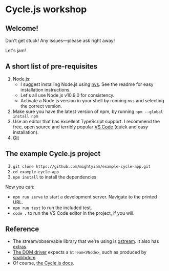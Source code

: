 # Cycle.js workshop

## Welcome!

Don't get stuck! Any issues—please ask right away!

Let's jam!

## A short list of pre-requisites

1. Node.js:
   * I suggest installing Node.js using [nvs](https://github.com/jasongin/nvs). See the readme for easy installation instructions.
   * Let's all use Node.js v10.9.0 for consistency.
   * Activate a Node.js version in your shell by running `nvs` and selecting the correct version.
1. Make sure you have the latest version of npm, by running `npm --global install npm`
1. Use an editor that has excellent TypeScript support. I recommend the free, open source and terribly popular [VS Code](https://code.visualstudio.com/) (quick and easy installation).
1. [Git](https://git-scm.com/)


## The example Cycle.js project

1. `git clone https://github.com/mightyiam/example-cycle-app.git`
1. `cd example-cycle-app`
1. `npm install` to install the dependencies

Now you can:

* `npm run serve` to start a development server. Navigate to the printed URL.
* `npm run test` to run the included test.
* `code .` to run the VS Code editor in the project, if you will.

## Reference

* The stream/observable library that we're using is [xstream](http://staltz.github.io/xstream/). It also has [extras](https://github.com/staltz/xstream/blob/master/EXTRA_DOCS.md).
* [The DOM driver](https://cycle.js.org/api/dom.html) expects a `Stream<VNode>`, such as produced by [snabbdom](https://github.com/snabbdom/snabbdom).
* Of course, [the Cycle.js docs](https://cycle.js.org/getting-started.html).
